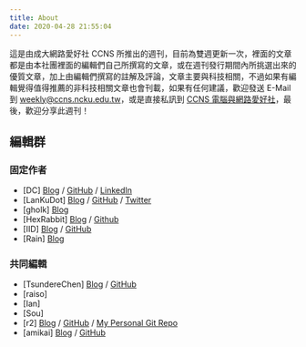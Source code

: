 ```yaml
---
title: About
date: 2020-04-28 21:55:04
---
```


這是由成大網路愛好社 CCNS 所推出的週刊，目前為雙週更新一次，裡面的文章都是由本社團裡面的編輯們自己所撰寫的文章，或在週刊發行期間內所挑選出來的優質文章，加上由編輯們撰寫的註解及評論，文章主要與科技相關，不過如果有編輯覺得值得推薦的非科技相關文章也會刊載，如果有任何建議，歡迎發送 E-Mail 到 weekly@ccns.ncku.edu.tw，或是直接私訊到 [CCNS 電腦與網路愛好社](https://www.facebook.com/ncku.ccns/)，最後，歡迎分享此週刊！

編輯群
---
### 固定作者
* [DC] [Blog](https://blog.danielchen.cc/) / [GitHub](https://github.com/d4n1elchen) / [LinkedIn](https://linkedin.com/in/d4n1el/)
* [LanKuDot] [Blog](https://airfishqi.blogspot.com/) / [GitHub](https://github.com/LanKuDot) / [Twitter](https://twitter.com/LanKuDot)
* [gholk] [Blog](//gholk.github.io)
* [HexRabbit] [Blog](//blog.hexrabbit.io) / [Github](//github.com/HexRabbit)
* [IID] [Blog](https://hackmd.io/@IID/IID-Heap) / [GitHub](https://github.com/IepIweidieng)
* [Rain] [Blog](https://rain-wu.medium.com/)

### 共同編輯
* [TsundereChen] [Blog](https://blog.tsunderechen.io) / [GitHub](https://github.com/TsundereChen)
* [raiso]
* [Ian]
* [Sou]
* [r2] [Blog](https://blog.clam.ml) / [GitHub](https://github.com/holishing) / [My Personal Git Repo](https://cgit.clam.ml/)
* [amikai] [Blog](https://amikai.github.io) / [GitHub](https://github.com/amikai)

